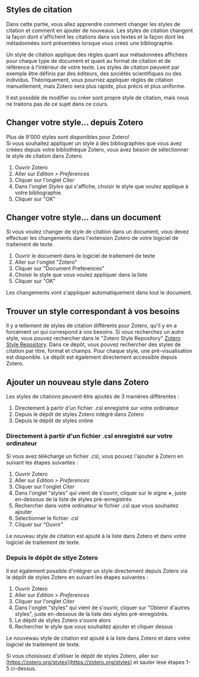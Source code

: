 ## Styles de citation

Dans cette partie, vous allez apprendre comment changer les styles de citation et comment en ajouter de nouveaux.
Les styles de citation changent la façon dont s'affichent les citations dans vos textes et la façon dont les métadonnées sont présentées lorsque vous créez une bibliographie.

Un style de citation applique des règles quant aux métadonnées affichées pour chaque type de document et quant au format de citation et de référence à l'intérieur de votre texte. Les styles de citation peuvent par exemple être définis par des éditeurs, des sociétés scientifiques ou des individus. Théoriquement, vous pourriez appliquer règles de citation manuellement, mais Zotero sera plus rapide, plus précis et plus uniforme.

Il est possible de modifier ou créer sont propre style de citation, mais nous ne traitons pas de ce sujet dans ce cours.

## Changer votre style... depuis Zotero

Plus de 9'000 styles sont disponibles pour Zotero!   
Si vous souhaitez appliquer un style à des bibliographies que vous avez créées depuis votre bibliothèque Zotero, vous avez besoin de sélectionner le style de citation dans Zotero.

1. Ouvrir Zotero
2. Aller sur *Edition > Preferences*
3. Cliquer sur l'onglet *Citer* 
4. Dans l'onglet *Styles* qui s'affiche, choisir le style que voulez applique à votre bibliographie.
5. Cliquer sur "OK"

## Changer votre style... dans un document

Si vous voulez changer de style de citation dans un document, vous devez effectuer les changements dans l'extension Zotero de votre logiciel de traitement de texte.

1. Ouvrir le document dans le logiciel de traitement de texte
2. Aller sur l'onglet "Zotero"
3. Cliquer sur "Document Preferences"
4. Choisir le style que vous voulez appliquer dans la liste
5. Cliquer sur "OK"

Les changements vont s'appliquer automatiquement dans tout le document.

## Trouver un style correspondant à vos besoins

Il y a tellement de styles de citation différents pour Zotero, qu'il y en a forcément un qui correspond à vos besoins. Si vous recherchez un autre style, vous pouvez rechercher dans le "Zotero Style Repository" [Zotero Style Repository](https://www.zotero.org/styles). Dans ce dépôt, vous pouvez rechercher des styles de citation par titre, format et champs. Pour chaque style, une pré-visualisation est disponible. Le dépôt est également directement accessible depuis Zotero.

## Ajouter un nouveau style dans Zotero

Les styles de citations peuvent être ajoutés de 3 manières différentes :

1. Directement à partir d'un fichier .csl enregistré sur votre ordinateur
2. Depuis le dépôt de styles Zotero intégré dans Zotero
3. Depuis le dépôt de styles online

### Directement à partir d'un fichier .csl enregistré sur votre ordinateur

Si vous avez téléchargé un fichier .csl, vous pouvez l'ajouter à Zotero en suivant les étapes suivantes :

1. Ouvrir Zotero
2. Aller sur *Edition > Preferences*
3. Cliquer sur l'onglet *Citer*
4. Dans l'onglet "styles" qui vient de s'ouvrir, cliquer sur le signe **+**, juste en-dessous de la liste de styles pré-enregistrés
5. Rechercher dans votre ordinateur le fichier .csl que vous souhaitez ajouter
6. Sélectionner le fichier .csl
7. Cliquer sur "Ouvrir"

Le nouveau style de citation est ajouté à la liste dans Zotero et dans votre logiciel de traitement de texte.

### Depuis le dépôt de stlye Zotero

Il est également possible d'intégrer un style directement depuis Zotero via le dépôt de styles Zotero en suivant les étapes suivantes :

1. Ouvrir Zotero
2. Aller sur *Edition > Preferences*
3. Cliquer sur l'onglet *Citer*
4. Dans l'onglet "styles" qui vient de s'ouvrir, cliquer sur "Obtenir d'autres styles", juste en-dessous de la liste des styles pré-enregistrés.
5. Le dépôt de styles Zotero s'ouvre alors
6. Rechercher le style que vous souhaitez ajouter et cliquer dessus

Le nouvewau style de citation est ajouté à la liste dans Zotero et dans votre logiciel de traitement de texte.

Si vous choisissez d'utiliser le dépôt de styles Zotero, aller sur [https://zotero.org/styles](https://zotero.org/styles) et sauter lese étapes 1-5 ci-dessus.
